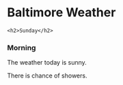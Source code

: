 <h1>Baltimore Weather</h1>

	<h2>Sunday</h2>
  
  <h3>Morning</h3>
  
  <p>The weather today is sunny.</p>
  <p>There is chance of showers.</p>
